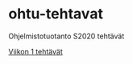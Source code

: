 # ohtu-tehtavat

Ohjelmistotuotanto S2020 tehtävät

[Viikon 1 tehtävät](https://github.com/pontushed/ohtu-2020-viikko1)
